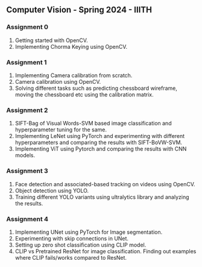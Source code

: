 ## Computer Vision - Spring 2024 - IIITH
### Assignment 0
1. Getting started with OpenCV.
2. Implementing Chorma Keying using OpenCV.

### Assignment 1
1. Implementing Camera calibration from scratch.
2. Camera calibration using OpenCV.
3. Solving different tasks such as predicting chessboard wireframe, moving the chessboard etc using the calibration matrix.

### Assignment 2
1. SIFT-Bag of Visual Words-SVM based image classification and hyperparameter tuning for the same.
2. Implementing LeNet using PyTorch and experimenting with different hyperparameters and comparing the results with SIFT-BoVW-SVM.
3. Implementing ViT using Pytorch and comparing the results with CNN models.

 ### Assignment 3
 1. Face detection and associated-based tracking on videos using OpenCV.
 2. Object detection using YOLO.
 3. Training different YOLO variants using ultralytics library and analyzing the results.

### Assignment 4
1. Implementing UNet using PyTorch for Image segmentation.
2. Experimenting with skip connections in UNet.
3. Setting up zero shot classification using CLIP model.
4. CLIP vs Pretrained ResNet for image classification. Finding out examples where CLIP fails/works compared to ResNet. 
